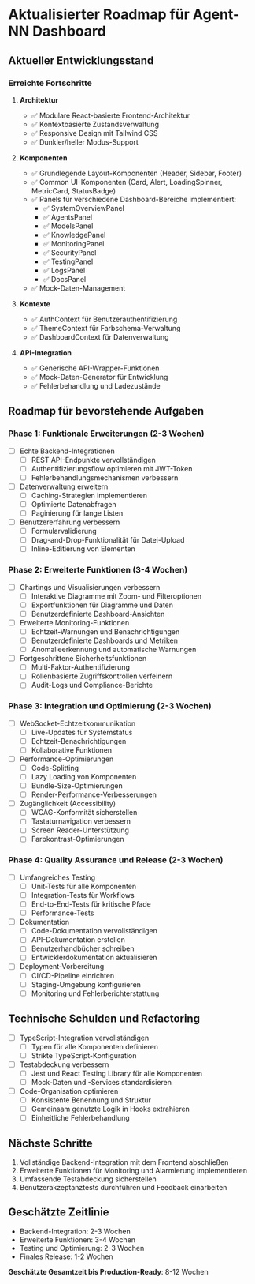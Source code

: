 # Aktualisierter Roadmap für Agent-NN Dashboard

## Aktueller Entwicklungsstand

### Erreichte Fortschritte
1. **Architektur**
   - ✅ Modulare React-basierte Frontend-Architektur
   - ✅ Kontextbasierte Zustandsverwaltung
   - ✅ Responsive Design mit Tailwind CSS
   - ✅ Dunkler/heller Modus-Support

2. **Komponenten**
   - ✅ Grundlegende Layout-Komponenten (Header, Sidebar, Footer)
   - ✅ Common UI-Komponenten (Card, Alert, LoadingSpinner, MetricCard, StatusBadge)
   - ✅ Panels für verschiedene Dashboard-Bereiche implementiert:
     - ✅ SystemOverviewPanel
     - ✅ AgentsPanel
     - ✅ ModelsPanel
     - ✅ KnowledgePanel
     - ✅ MonitoringPanel
     - ✅ SecurityPanel
     - ✅ TestingPanel
     - ✅ LogsPanel
     - ✅ DocsPanel
   - ✅ Mock-Daten-Management

3. **Kontexte**
   - ✅ AuthContext für Benutzerauthentifizierung
   - ✅ ThemeContext für Farbschema-Verwaltung
   - ✅ DashboardContext für Datenverwaltung

4. **API-Integration**
   - ✅ Generische API-Wrapper-Funktionen
   - ✅ Mock-Daten-Generator für Entwicklung
   - ✅ Fehlerbehandlung und Ladezustände

## Roadmap für bevorstehende Aufgaben

### Phase 1: Funktionale Erweiterungen (2-3 Wochen)
- [ ] Echte Backend-Integrationen
  - [ ] REST API-Endpunkte vervollständigen
  - [ ] Authentifizierungsflow optimieren mit JWT-Token
  - [ ] Fehlerbehandlungsmechanismen verbessern

- [ ] Datenverwaltung erweitern
  - [ ] Caching-Strategien implementieren
  - [ ] Optimierte Datenabfragen
  - [ ] Paginierung für lange Listen

- [ ] Benutzererfahrung verbessern
  - [ ] Formularvalidierung
  - [ ] Drag-and-Drop-Funktionalität für Datei-Upload
  - [ ] Inline-Editierung von Elementen

### Phase 2: Erweiterte Funktionen (3-4 Wochen)
- [ ] Chartings und Visualisierungen verbessern
  - [ ] Interaktive Diagramme mit Zoom- und Filteroptionen
  - [ ] Exportfunktionen für Diagramme und Daten
  - [ ] Benutzerdefinierte Dashboard-Ansichten

- [ ] Erweiterte Monitoring-Funktionen
  - [ ] Echtzeit-Warnungen und Benachrichtigungen
  - [ ] Benutzerdefinierte Dashboards und Metriken
  - [ ] Anomalieerkennung und automatische Warnungen

- [ ] Fortgeschrittene Sicherheitsfunktionen
  - [ ] Multi-Faktor-Authentifizierung
  - [ ] Rollenbasierte Zugriffskontrollen verfeinern
  - [ ] Audit-Logs und Compliance-Berichte

### Phase 3: Integration und Optimierung (2-3 Wochen)
- [ ] WebSocket-Echtzeitkommunikation
  - [ ] Live-Updates für Systemstatus
  - [ ] Echtzeit-Benachrichtigungen
  - [ ] Kollaborative Funktionen

- [ ] Performance-Optimierungen
  - [ ] Code-Splitting
  - [ ] Lazy Loading von Komponenten
  - [ ] Bundle-Size-Optimierungen
  - [ ] Render-Performance-Verbesserungen

- [ ] Zugänglichkeit (Accessibility)
  - [ ] WCAG-Konformität sicherstellen
  - [ ] Tastaturnavigation verbessern
  - [ ] Screen Reader-Unterstützung
  - [ ] Farbkontrast-Optimierungen

### Phase 4: Quality Assurance und Release (2-3 Wochen)
- [ ] Umfangreiches Testing
  - [ ] Unit-Tests für alle Komponenten
  - [ ] Integration-Tests für Workflows
  - [ ] End-to-End-Tests für kritische Pfade
  - [ ] Performance-Tests

- [ ] Dokumentation
  - [ ] Code-Dokumentation vervollständigen
  - [ ] API-Dokumentation erstellen
  - [ ] Benutzerhandbücher schreiben
  - [ ] Entwicklerdokumentation aktualisieren

- [ ] Deployment-Vorbereitung
  - [ ] CI/CD-Pipeline einrichten
  - [ ] Staging-Umgebung konfigurieren
  - [ ] Monitoring und Fehlerberichterstattung

## Technische Schulden und Refactoring
- [ ] TypeScript-Integration vervollständigen
  - [ ] Typen für alle Komponenten definieren
  - [ ] Strikte TypeScript-Konfiguration

- [ ] Testabdeckung verbessern
  - [ ] Jest und React Testing Library für alle Komponenten
  - [ ] Mock-Daten und -Services standardisieren

- [ ] Code-Organisation optimieren
  - [ ] Konsistente Benennung und Struktur
  - [ ] Gemeinsam genutzte Logik in Hooks extrahieren
  - [ ] Einheitliche Fehlerbehandlung

## Nächste Schritte
1. Vollständige Backend-Integration mit dem Frontend abschließen
2. Erweiterte Funktionen für Monitoring und Alarmierung implementieren
3. Umfassende Testabdeckung sicherstellen
4. Benutzerakzeptanztests durchführen und Feedback einarbeiten

## Geschätzte Zeitlinie
- Backend-Integration: 2-3 Wochen
- Erweiterte Funktionen: 3-4 Wochen
- Testing und Optimierung: 2-3 Wochen
- Finales Release: 1-2 Wochen

**Geschätzte Gesamtzeit bis Production-Ready**: 8-12 Wochen
